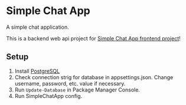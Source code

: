 # Simple Chat App

A simple chat application. 

This is a backend web api project for [Simple Chat App frontend project](https://github.com/maylandertamas/simple-chat-app-frontend)!

## Setup
1. Install [PostgreSQL](https://www.postgresql.org/download/)
2. Check connection strig for database in appsettings.json. Change username, password, etc. value if necessary.
3. Run `Update-Database` in Package Manager Console.
4. Run SimpleChatApp config.
